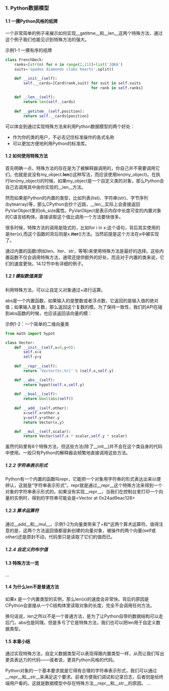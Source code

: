 ### 1. Python数据模型
#### 1.1 一摞Python风格的纸牌
一个非常简单的例子来展示如何实现__getitme__和__len__这两个特殊方法，通过这个例子我们也能见识到特殊方法的强大。

示例1-1 一摞有序的纸牌
```python
class FrenchDeck:
    ranks=[str(n) for n in range(2,11)]+list('JQKA')
    suits='spades diamonds clubs hearts'.split()

    def __init__(self):
        self.__cards=[Card(rank,suit) for suit in self.suits
                                      for rank in self.ranks]
    
    def __len__(self):
        return len(self._cards)
    
    def __getitem__(self,position):
        return self.__cards[position]
```

可以体会到通过实现特殊方法来利用Python数据模型的两个好处：
- 作为你的类的用户，不必去记住标准操作的各式名称
- 可以更加方便地利用Python的标准库。
  
#### 1.2 如何使用特殊方法
首先明确一点，特殊方法的存在是为了被解释器调用的，你自己并不需要调用它们。也就是说没有my_object.__len__()这种写法，而应该使用len(my_object)。在执行len(my_object)的时候，如果my_object是一个自定义类的对象，那么Python会自己去调用其中由你实现的__len__方法。

然而如果是Python的内置的类型，比如列表(list)、字符串(str)、字节序列(bytearray)等，那么CPython会抄个近路，__len__实际上会直接返回PyVarObject里的ob_size属性。PyVarObject是表示内存中长度可变的内置对象的C语言结构体。直接读取这个值比调用一个方法要快很多。

很多时候，特殊方法的调用是隐式的，比如for i in x:这个语句，背后其实使用的是iter(x),而这个函数的背后则是x.__iter__()方法。当然前提是这个方法在x中被实现了。

通过内置的函数(例如len、iter、str，等等)来使用特殊方法是最好的选择。这些内置函数不仅会调用特殊方法，通常还提供额外的好处，而且对于内置的类来说，它们的速度更快。14.12节中有详细的例子。

##### 1.2.1 模拟数值类型
利用特殊方法，可以让自定义对象通过+进行运算。

abs是一个内置函数，如果输入的是整数或者浮点数，它返回的是输入值的绝对值；如果输入是复数，那么返回这个复数的模。为了保持一致性，我们的API在碰到abs函数的时候，也应该返回该向量的模：

示例1-2：一个简单的二维向量类
```python
from math import hypot

class Vector:
    def __init__(self,x=0,y=0):
        self.x=x
        self.y=y
    
    def __repr__(self):
        return 'Vector(%r,%r)' % (self.x,self.y)

    def __abs__(self):
        return hypot(self.x,self.y)
    
    def __bool__(self):
        return bool(abs(self))
    
    def __add__(self,other):
        x=self.x+other.x
        y=self.y+other.y
        return Vector(x,y)

    def __mul__(self,scalar):
        return Vector(self.x * scalar,self.y * scalar)
```

虽然代码里有6个特殊方法，但这些方法(除了__init__)并不会在这个类自身的代码中使用。一般只有Python的解释器会频繁地直接调用这些方法。

##### 1.2.2 字符串表示形式
Python有一个内置的函数叫repr，它能把一个对象用字符串的形式表达出来以便辨认，这就是“字符串表示形式”。repr就是通过__repr__这个特殊方法来得到一个对象的字符串表示形式的。如果没有实现__repr__，当我们在控制台里打印一个向量的实例时，得到的字符串可能会是<Vector at 0x24ad9eac128>

##### 1.2.3 算术运算符
通过__add__和__mul__，示例1-2为向量类带来了+和*这两个算术运算符。值得注意的是，这两个方法返回值都是新创建的向量对象，被操作的两个向量(self或other)还是原封不动，代码里只是读取了它们的值而已。

##### 1.2.4 自定义的布尔值

#### 1.3 特殊方法一览

...
#### 1.4 为什么len不是普通方法
如果x 是一个内置类型的实例，那么len(x)的速度会非常快。背后的原因是CPython会直接从一个C结构体里读取对象的长度，完全不会调用任何方法。

换句话说，len之所以不是一个普通方法，是为了让Python自带的数据结构可以走后门，abs也是同理。但是多亏了它是特殊方法，我们也可以把len用于自定义数据类型。

#### 1.5 本章小结
通过实现特殊方法，自定义数据类型可以表现得跟内置类型一样，从而让我们写出更具表达力的代码——或者说，更具Python风格的代码。

Python对象的一个基本要求就是它得有合理的字符串表示形式，我们可以通过__repr__和__str__来满足这个要求。前者方便我们调试和记录日志，后者则是给终端用户看的。这就是数据模型中存在特殊方法__repr__和__str__的原因。
...
